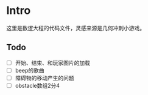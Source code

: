 # Intro

这里是数逻大程的代码文件，灵感来源是几何冲刺小游戏。

## Todo

- [ ] 开始、结束、和玩家图片的加载
- [ ] beep的歌曲
- [ ] 障碍物的移动产生的问题
- [ ] obstacle数组2分4